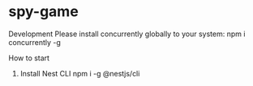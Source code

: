 # spy-game

Development
Please install concurrently globally to your system:
npm i concurrently -g


How to start
1. Install Nest CLI
npm i -g @nestjs/cli
